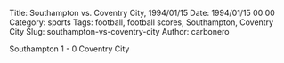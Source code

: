 Title: Southampton vs. Coventry City, 1994/01/15
Date: 1994/01/15 00:00
Category: sports
Tags: football, football scores, Southampton, Coventry City
Slug: southampton-vs-coventry-city
Author: carbonero


Southampton 1 - 0 Coventry City
